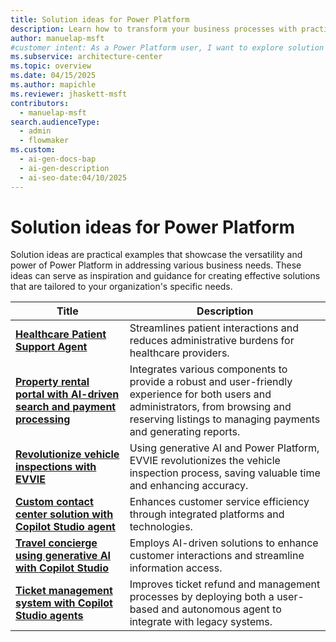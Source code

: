 ```yaml
---
title: Solution ideas for Power Platform
description: Learn how to transform your business processes with practical examples of Power Platform solutions.
author: manuelap-msft
#customer intent: As a Power Platform user, I want to explore solution ideas for Power Platform and Copilot Studio so that I can address various business needs.
ms.subservice: architecture-center
ms.topic: overview
ms.date: 04/15/2025
ms.author: mapichle
ms.reviewer: jhaskett-msft
contributors:
  - manuelap-msft
search.audienceType:
  - admin
  - flowmaker
ms.custom:
  - ai-gen-docs-bap
  - ai-gen-description
  - ai-seo-date:04/10/2025
---
```


# Solution ideas for Power Platform

Solution ideas are practical examples that showcase the versatility and power of Power Platform in addressing various business needs. These ideas can serve as inspiration and guidance for creating effective solutions that are tailored to your organization's specific needs.

| Title | Description |
| --- | --- |
| [**Healthcare Patient Support Agent**](agent-healthcare-patient-support.md) | Streamlines patient interactions and reduces administrative burdens for healthcare providers. |
| [**Property rental portal with AI-driven search and payment processing**](agent-rental-portal.md) | Integrates various components to provide a robust and user-friendly experience for both users and administrators, from browsing and reserving listings to managing payments and generating reports. |
| [**Revolutionize vehicle inspections with EVVIE**](app-evvie.md) | Using generative AI and Power Platform, EVVIE revolutionizes the vehicle inspection process, saving valuable time and enhancing accuracy. |
| [**Custom contact center solution with Copilot Studio agent**](agent-custom-contact-center.md) | Enhances customer service efficiency through integrated platforms and technologies. |
| [**Travel concierge using generative AI with Copilot Studio**](agent-travel-customer.md) | Employs AI-driven solutions to enhance customer interactions and streamline information access. |
| [**Ticket management system with Copilot Studio agents**](agent-ticket-and-refund.md) | Improves ticket refund and management processes by deploying both a user-based and autonomous agent to integrate with legacy systems. |
